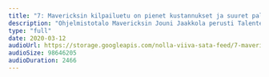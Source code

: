 ```yaml
---
title: "7: Mavericksin kilpailuetu on pienet kustannukset ja suuret palkat"
description: "Ohjelmistotalo Mavericksin Jouni Jaakkola perusti Talentedin kanssa yrityksen, joka ei paljoa välitä yhteisöllisyydestä tai hienoista työeduista. Minkä takia koodarit kuitenkin valitsevat Mavericksin työnantajakseen? 8,000 € kuukausipalkoilla voi olla jotain tekemistä asian kanssa. Puhumme Jounin kanssa rahasta ja konsulttifirmojen kustannusrakenteista, mutta myös siitä, mitä hän itse oppi työntekijänä kolmessa muussa konsulttiyrityksessä."
type: "full"
date: 2020-03-12
audioUrl: https://storage.googleapis.com/nolla-viiva-sata-feed/7-mavericks.mp3
audioSize: 98646205
audioDuration: 2466
---
```

